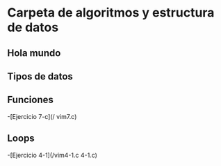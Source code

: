 # Carpeta de algoritmos y estructura de datos


## Hola mundo



## Tipos de datos



## Funciones

-[Ejercicio 7-c](/ vim7.c)

## Loops

-[Ejercicio 4-1](/vim4-1.c 4-1.c)




